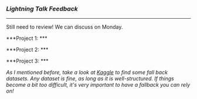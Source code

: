 ### ***Lightning Talk Feedback***

***

Still need to review! We can discuss on Monday.

***Project 1: ***  


***Project 2: ***  


***Project 3: ***  


*As I mentioned before, take a look at [Kaggle](https://www.kaggle.com/datasets) to find some fall back datasets. Any dataset is fine, as long as it is well-structured. If things become a bit too difficult, it's very important to have a fallback you can rely on!*
